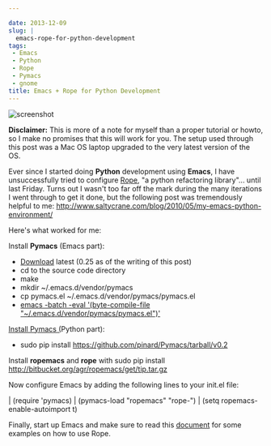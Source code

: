 ```yaml
---

date: 2013-12-09
slug: |
  emacs-rope-for-python-development
tags:
 - Emacs
 - Python
 - Rope
 - Pymacs
 - gnome
title: Emacs + Rope for Python Development
---
```


![screenshot](https://farm3.staticflickr.com/2875/11294955694_5450819b65_z_d.jpg)

**Disclaimer:** This is more of a note for myself than a proper
tutorial or howto, so I make no promises that this will work for you.
The setup used through this post was a Mac OS laptop upgraded to the
very latest version of the OS.

Ever since I started doing **Python** development using **Emacs**, I
have unsuccessfully tried to configure [Rope](http://rope.sourceforge.net/), "a python refactoring library"... until last Friday. Turns out I wasn't too far off the mark
during the many iterations I went through to get it done, but the
following post was tremendously helpful to
me: <http://www.saltycrane.com/blog/2010/05/my-emacs-python-environment/>

Here's what worked for me:

Install **Pymacs** (Emacs part):

-   [Download](https://github.com/pinard/Pymacs/tarball/v0.2) latest
    (0.25 as of the writing of this post)
-   cd to the source code directory
-   make
-   mkdir \~/.emacs.d/vendor/pymacs
-   cp pymacs.el \~/.emacs.d/vendor/pymacs/pymacs.el
-   [emacs -batch -eval '(byte-compile-file
    "\~/.emacs.d/vendor/pymacs/pymacs.el")'](https://github.com/pinard/Pymacs/tarball/v0.25)

[Install Pymacs (](https://github.com/pinard/Pymacs/tarball/v0.25)Python
part):

-   sudo pip install <https://github.com/pinard/Pymacs/tarball/v0.2>

Install **ropemacs** and **rope** with sudo pip install
<http://bitbucket.org/agr/ropemacs/get/tip.tar.gz>

Now configure Emacs by adding the following lines to your init.el file:

| (require 'pymacs)
| (pymacs-load "ropemacs" "rope-")
| (setq ropemacs-enable-autoimport t)

Finally, start up Emacs and make sure to read this
[document](https://bitbucket.org/agr/ropemacs) for some examples on how
to use Rope.
